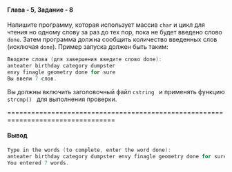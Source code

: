 #### Глава - 5, Задание - 8 ####

Напишите программу, которая использует массив ```char``` и цикл для чтения но
одному слову за раз до тех пор, пока не будет введено слово ```done```. Затем
программа должна сообщить количество введенных слов (исключая ```done```).
Пример запуска должен быть таким:

```objectivec
Вводите слова (для завершения введите слово done): 
anteater birthday category dumpsteг 
envy finagle geometry done for sure 
Вы ввели 7 слов. 
```

Вы должны включить заголовочный файл ```cstring ``` и применять функцию
```strcmp() ``` для выполнения проверки.

=================================================================================
#### Вывод ####
```objectivec
Type in the words (to complete, enter the word done):
anteater birthday category dumpster envy finagle geometry done for sure
You entered 7 words.
```
